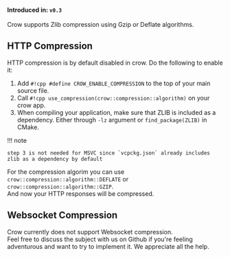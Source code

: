 **Introduced in: `v0.3`**<br><br>
Crow supports Zlib compression using Gzip or Deflate algorithms.

## HTTP Compression
HTTP compression is by default disabled in crow. Do the following to enable it: <br>
1. Add `#!cpp #define CROW_ENABLE_COMPRESSION` to the top of your main source file.
2. Call `#!cpp use_compression(crow::compression::algorithm)` on your crow app.
3. When compiling your application, make sure that ZLIB is included as a dependency. Either through `-lz` argument or `find_package(ZLIB)` in CMake.

!!! note

    step 3 is not needed for MSVC since `vcpckg.json` already includes zlib as a dependency by default

For the compression algorim you can use `crow::compression::algorithm::DEFLATE` or `crow::compression::algorithm::GZIP`.<br>
And now your HTTP responses will be compressed.

## Websocket Compression
Crow currently does not support Websocket compression.<br>
Feel free to discuss the subject with us on Github if you're feeling adventurous and want to try to implement it. We appreciate all the help.
